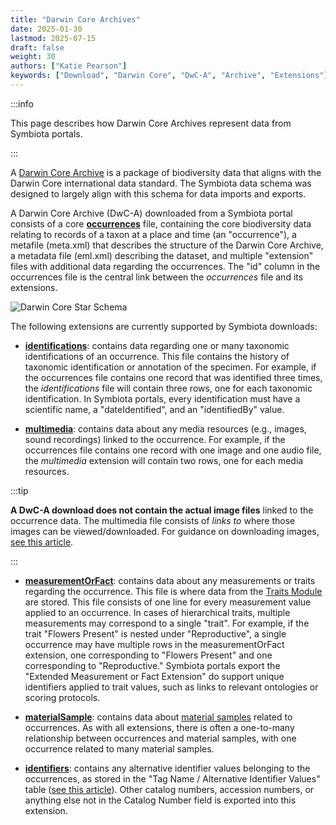 ```yaml
---
title: "Darwin Core Archives"
date: 2025-01-30
lastmod: 2025-07-15
draft: false
weight: 30
authors: ["Katie Pearson"]
keywords: ["Download", "Darwin Core", "DwC-A", "Archive", "Extensions"]
---
```


:::info

This page describes how Darwin Core Archives represent data from Symbiota portals.

:::

A [Darwin Core Archive](https://ipt.gbif.org/manual/en/ipt/latest/dwca-guide) is a package of biodiversity data that aligns with the Darwin Core international data standard. The Symbiota data schema was designed to largely align with this schema for data imports and exports.

A Darwin Core Archive (DwC-A) downloaded from a Symbiota portal consists of a core [**occurrences**](https://rs.gbif.org/core/dwc_occurrence_2024-02-23.xml) file, containing the core biodiversity data relating to records of a taxon at a place and time (an "occurrence"), a metafile (meta.xml) that describes the structure of the Darwin Core Archive, a metadata file (eml.xml) describing the dataset, and multiple "extension" files with additional data regarding the occurrences. The "id" column in the occurrences file is the central link between the _occurrences_ file and its extensions.

![Darwin Core Star Schema](/img/dwca.jpg)

The following extensions are currently supported by Symbiota downloads:

* [**identifications**](https://rs.gbif.org/extension/identification_history_2024-02-19.xml): contains data regarding one or many taxonomic identifications of an occurrence. This file contains the history of taxonomic identification or annotation  of the specimen. For example, if the occurrences file contains one record that was identified three times, the _identifications_ file will contain three rows, one for each taxonomic identification. In Symbiota portals, every identification must have a scientific name, a "dateIdentified", and an "identifiedBy" value.

* [**multimedia**](https://rs.gbif.org/extension/ac/audiovisual_2024_11_07.xml): contains data about any media resources (e.g., images, sound recordings) linked to the occurrence. For example, if the occurrences file contains one record with one image and one audio file, the _multimedia_ extension will contain two rows, one for each media resources.

:::tip

**A DwC-A download does not contain the actual image files** linked to the occurrence data. The multimedia file consists of _links to_ where those images can be viewed/downloaded. For guidance on downloading images, [see this article](/docs/User_Guide/Downloading/download_images).

:::

* [**measurementOrFact**](https://rs.gbif.org/extension/obis/extended_measurement_or_fact_2023-08-28.xml): contains data about any measurements or traits regarding the occurrence. This file is where data from the [Traits Module](/docs/Editor_Guide/Traits/) are stored. This file consists of one line for every measurement value applied to an occurrence. In cases of hierarchical traits, multiple measurements may correspond to a single "trait". For example, if the trait "Flowers Present" is nested under "Reproductive", a single occurrence may have multiple rows in the measurementOrFact extension, one corresponding to "Flowers Present" and one corresponding to "Reproductive." Symbiota portals export the "Extended Measurement or Fact Extension" do support unique identifiers applied to trait values, such as links to relevant ontologies or scoring protocols.

* [**materialSample**](https://rs.gbif.org/extension/ggbn/materialsample.xml): contains data about [material samples](/docs/Editor_Guide/Editing_Searching_Records/material_samples/) related to occurrences. As with all extensions, there is often a one-to-many relationship between occurrences and material samples, with one occurrence related to many material samples.

* [**identifiers**](https://rs.gbif.org/extension/gbif/1.0/identifier.xml): contains any alternative identifier values belonging to the occurrences, as stored in the "Tag Name / Alternative Identifier Values" table ([see this article](/docs/Editor_Guide/Editing_Searching_Records/catalog_numbers)). Other catalog numbers, accession numbers, or anything else not in the Catalog Number field is exported into this extension.
